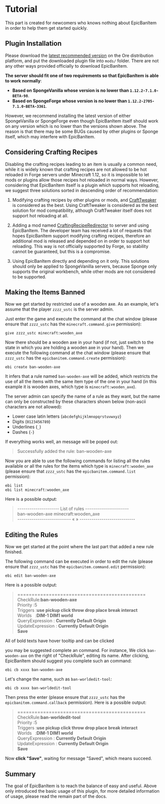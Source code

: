 # Tutorial

This part is created for newcomers who knows nothing about EpicBanItem in order to help them get started quickly.

## Plugin Installation

Please download the [latest recommended version](https://ore.spongepowered.org/EpicBanItem/EpicBanItem/versions/recommended/download) on the Ore distribution platform, and put the downloaded plugin file into `mods/` folder. There are not any other ways provided officially to download EpicBanItem.

**The server should fit one of two requirements so that EpicBanItem is able to work normally**:

* **Based on SpongeVanilla whose version is no lower than `1.12.2-7.1.0-BETA-98`**.
* **Based on SpongeForge whose version is no lower than `1.12.2-2705-7.1.0-BETA-3361`**.

However, we recommend installing the latest version of either SpongeVanilla or SpongeForge even though EpicBanItem itself should work on any version which is no lower than the versions shown above. The reason is that there may be some BUGs caused by other plugins or Sponge itself, which may interfere with EpicBanItem.

## Considering Crafting Recipes

Disabling the crafting recipes leading to an item is usually a common need, while it is widely known that crafting recipes are not allowed to be hot reloaded in Forge servers under Minecraft 1.12, so it is impossible to let mods or plugins allow those recipes hot reloaded in normal ways. However, considering that EpicBanItem itself is a plugin which supports hot reloading, we suggest three solutions sorted in descending order of recommendation:

1. Modifying crafting recipes by other plugins or mods, and [CraftTweaker](https://minecraft.curseforge.com/projects/crafttweaker) is considered as the best. Using CraftTweaker is considered as the best solution for mod compatibility, although CraftTweaker itself does not support hot reloading at all.

2. Adding a mod named [CraftingRecipeRedirector](https://github.com/ustc-zzzz/CraftingRecipeRedirector/releases) to server and using EpicBanItem. The developer team has received a lot of requests that hopes EpicBanItem support modifying crafting recipes, therefore an additional mod is released and depended on in order to support hot reloading. This way is not officially supported by Forge, so stability cannot be guaranteed, but this is a compromise.

3. Using EpicBanItem directly and depending on it only. This solutions should only be applied to SpongeVanilla servers, because Sponge only supports the original workbench, while other mods are not considered to be supported.

## Making the Items Banned

Now we get started by restricted use of a wooden axe. As an example, let's assume that the player `zzzz_ustc` is the server admin.

Just enter the game and execute the command at the chat window (please ensure that `zzzz_ustc` has the `minecraft.command.give` permission):

```mcfunction
give zzzz_ustc minecraft:wooden_axe
```

Now there should be a wooden axe in your hand (if not, just switch to the state in which you are holding a wooden axe in your hand). Then we execute the following command at the chat window (please ensure that `zzzz_ustc` has the `epicbanitem.command.create` permission):

```mcfunction
ebi create ban-wooden-axe
```

It infers that a rule named `ban-wooden-axe` will be added, which restricts the use of all the items with the same item type of the one in your hand (in this example it is wooden axes, which type is `minecraft:wooden_axe`).

The server admin can specify the name of a rule as they want, but the name can only be constructed by these characters shown below (non-ascii characters are not allowed):

* Lower case latin letters (`abcdefghijklmnopqrstuvwxyz`)
* Digits (`0123456789`)
* Underlines (`_`)
* Dashes (`-`)

If everything works well, an message will be poped out:

> Successfully added the rule: ban-wooden-axe

Now you are able to use the following commands for listing all the rules available or all the rules for the items which type is `minecraft:wooden_axe` (please ensure that `zzzz_ustc` has the `epicbanitem.command.list` permission):

```mcfunction
ebi list
ebi list minecraft:wooden_axe
```

Here is a possible output:

> --------------------- List of rules ----------------------  
> ban-wooden-axe  minecraft:wooden_axe  
> --------------------------- « » ----------------------------  

## Editing the Rules

Now we get started at the point where the last part that added a new rule finished.

The following command can be executed in order to edit the rule (please ensure that `zzzz_ustc` has the `epicbanitem.command.edit` permission):

```mcfunction
ebi edit ban-wooden-axe
```

Here is a possible output:
> =============================================  
> CheckRule:**ban-wooden-axe**  
> Priority :5   
> Triggers :**use  pickup  click  throw  drop  place  break  interact**    
> Worlds&nbsp;&nbsp;&nbsp;:**DIM-1  DIM1  world**  
> QueryExpression : **Currently Default Origin**  
> UpdateExpression : **Currently Default Origin**  
> **Save**

All of bold texts have hover tooltip and can be clicked

you may be suggested complete an command.
For instance, We click `ban-wooden-axe` on the right of "CheckRule", editing its name. 
After clicking, EpicBanItem should suggest you complete such an command:

```mcfunction
ebi cb xxxx ban-wooden-axe
```

Let's change the name, such as `ban-worldedit-tool`:

```mcfunction
ebi cb xxxx ban-worldedit-tool
```

Then press the enter (please ensure that `zzzz_ustc` has the `epicbanitem.command.callback` permission). 
Here is a possible output:

> =============================================  
> CheckRule:**ban-worldedit-tool**  
> Priority :5   
> Triggers :**use  pickup  click  throw  drop  place  break  interact**    
> Worlds&nbsp;&nbsp;&nbsp;:**DIM-1  DIM1  world**  
> QueryExpression : **Currently Default Origin**  
> UpdateExpression : **Currently Default Origin**  
> **Save**

Now **click "Save"**, waiting for message "Saved", which means succeed.

## Summary

The goal of EpicBanItem is to reach the balance of easy and useful. 
Above only introduced the basic usage of this plugin, for more detailed information of usage, please read the remain part of the docs.